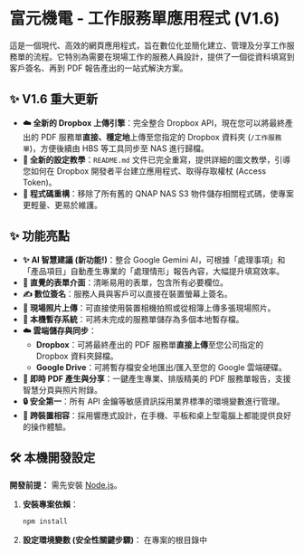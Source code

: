 # 富元機電 - 工作服務單應用程式 (V1.6)

這是一個現代、高效的網頁應用程式，旨在數位化並簡化建立、管理及分享工作服務單的流程。它特別為需要在現場工作的服務人員設計，提供了一個從資料填寫到客戶簽名、再到 PDF 報告產出的一站式解決方案。

## ✨ V1.6 重大更新

*   **☁️ 全新的 Dropbox 上傳引擎**：完全整合 Dropbox API，現在您可以將最終產出的 PDF 服務單**直接、穩定地**上傳至您指定的 Dropbox 資料夾 (`/工作服務單`)，方便後續由 HBS 等工具同步至 NAS 進行歸檔。
*   **📄 全新的設定教學**：`README.md` 文件已完全重寫，提供詳細的圖文教學，引導您如何在 Dropbox 開發者平台建立應用程式、取得存取權杖 (Access Token)。
*   **🧹 程式碼重構**：移除了所有舊的 QNAP NAS S3 物件儲存相關程式碼，使專案更輕量、更易於維護。

## ✨ 功能亮點

*   **✨ AI 智慧建議 (新功能!)**：整合 Google Gemini AI，可根據「處理事項」和「產品項目」自動產生專業的「處理情形」報告內容，大幅提升填寫效率。
*   **📄 直覺的表單介面**：清晰易用的表單，包含所有必要欄位。
*   **✍️ 數位簽名**：服務人員與客戶可以直接在裝置螢幕上簽名。
*   **📸 現場照片上傳**：可直接使用裝置相機拍照或從相簿上傳多張現場照片。
*   **💾 本機暫存系統**：可將未完成的服務單儲存為多個本地暫存檔。
*   **☁️ 雲端儲存與同步**：
    *   **Dropbox**：可將最終產出的 PDF 服務單**直接上傳**至您公司指定的 Dropbox 資料夾歸檔。
    *   **Google Drive**：可將暫存檔安全地匯出/匯入至您的 Google 雲端硬碟。
*   **🚀 即時 PDF 產生與分享**：一鍵產生專業、排版精美的 PDF 服務單報告，支援智慧分頁與照片附錄。
*   **🔒 安全第一**：所有 API 金鑰等敏感資訊採用業界標準的環境變數進行管理。
*   **📱 跨裝置相容**：採用響應式設計，在手機、平板和桌上型電腦上都能提供良好的操作體驗。

## 🛠️ 本機開發設定

**開發前提：** 需先安裝 [Node.js](https://nodejs.org/)。

1.  **安裝專案依賴**：
    ```sh
    npm install
    ```

2.  **設定環境變數 (安全性關鍵步驟)**：
    在專案的根目錄中
